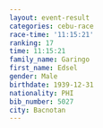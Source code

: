 ```yaml
---
layout: event-result 
categories: cebu-race 
race-time: '11:15:21'
ranking: 17
time: 11:15:21
family_name: Garingo
first_name: Edsel
gender: Male
birthdate: 1939-12-31
nationality: PHI
bib_number: 5027
city: Bacnotan
---
```

